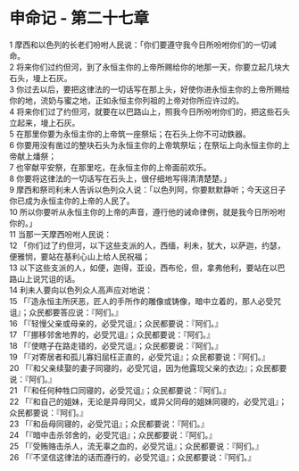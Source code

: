 # 申命记 - 第二十七章
  
 1 摩西和以色列的长老们吩咐人民说：「你们要遵守我今日所吩咐你们的一切诫命。  
 2 将来你们过约但河，到了永恒主你的上帝所赐给你的地那一天，你要立起几块大石头，墁上石灰。  
 3 你过去以后，要把这律法的一切话写在那上头，好使你进永恒主你的上帝所赐给你的地，流奶与蜜之地，正如永恒主你列祖的上帝对你所应许过的。  
 4 将来你们过了约但河，就要在以巴路山上，照我今日所吩咐你们的，把这些石头立起来，墁上石灰。  
 5 在那里你要为永恒主你的上帝筑一座祭坛；在石头上你不可动鉄器。  
 6 你要用没有凿过的整块石头为永恒主你的上帝筑祭坛；在祭坛上向永恒主你的上帝献上燔祭；  
 7 也宰献平安祭，在那里吃，在永恒主你的上帝面前欢乐。  
 8 你要将这律法的一切话写在石头上，很仔细地写得清清楚楚。」  
 9 摩西和祭司利未人告诉以色列众人说：「以色列阿，你要默默静听；今天这日子你已成为永恒主你的上帝的人民了。  
 10 所以你要听从永恒主你的上帝的声音，遵行他的诫命律例，就是我今日所吩咐你的。」  
 11 当那一天摩西吩咐人民说：  
 12 「你们过了约但河，以下这些支派的人，西缅，利未，犹大，以萨迦，约瑟，便雅悯，要站在基利心山上给人民祝福；  
 13 以下这些支派的人，如便，迦得，亚设，西布伦，但，拿弗他利，要站在以巴路山上说咒诅的话。  
 14 利未人要向以色列众人高声应对地说：  
 15 「『造永恒主所厌恶，匠人的手所作的雕像或铸像，暗中立着的，那人必受咒诅』；众民都要答应说：『阿们。』  
 16 「『轻慢父亲或母亲的，必受咒诅』；众民都要说：『阿们。』  
 17 「『挪移邻舍地界的，必受咒诅』；众民都要说：『阿们。』  
 18 「『使瞎子在路走错的，必受咒诅』；众民都要说：『阿们。』  
 19 「『对寄居者和孤儿寡妇屈枉正直的，必受咒诅』；众民都要说：『阿们。』  
 20 「『和父亲续娶的妻子同寝的，必受咒诅，因为他露现父亲的衣边』；众民都要说：『阿们。』  
 21 「『和任何种牲口同寝的，必受咒诅』；众民都要说：『阿们。』  
 22 「『和自己的姐妹，无论是异母同父，或异父同母的姐妹同寝的，必受咒诅』；众民都要说：『阿们。』  
 23 「『和岳母同寝的，必受咒诅』；众民都要说：『阿们。』  
 24 「『暗中击杀邻舍的，必受咒诅』；众民都要说：『阿们。』  
 25 「『受贿赂击杀人，流无辜之血的，必受咒诅』；众民都要说：『阿们。』  
 26 「『不坚信这律法的话而遵行的，必受咒诅』；众民都要说：『阿们。』